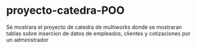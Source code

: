 # proyecto-catedra-POO
Se mostrara el proyecto de catedra de multiworks donde se mostraran tablas sobre insercion de datos de empleados, clientes y cotizaciones por un administrador  
